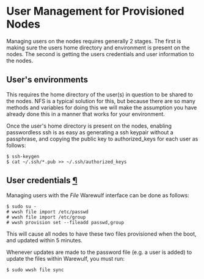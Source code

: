# User Management for Provisioned Nodes

Managing users on the nodes requires generally 2 stages. The first is making sure the users home directory and environment is present on the nodes. The second is getting the users credentials and user information to the nodes.

## User's environments

This requires the home directory of the user(s) in question to be shared to the nodes. NFS is a typical solution for this, but because there are so many methods and variables for doing this we will make the assumption you have already done this in a manner that works for your environment.

Once the user's home directory is present on the nodes, enabling passwordless ssh is as easy as generating a ssh keypair without a passphrase, and copying the public key to authorized_keys for each user as follows:

```
$ ssh-keygen
$ cat ~/.ssh/*.pub >> ~/.ssh/authorized_keys
```

## User credentials [¶](#Usercredentials "Link to this section")

Managing users with the _File_ Warewulf interface can be done as follows:

```
$ sudo su -
# wwsh file import /etc/passwd
# wwsh file import /etc/group
# wwsh provision set --fileadd passwd,group
```

This will cause all nodes to have these two files provisioned when the boot, and updated within 5 minutes.

Whenever updates are made to the password file (e.g. a user is added) to update the files within Warewulf, you must run:

```
$ sudo wwsh file sync
```
